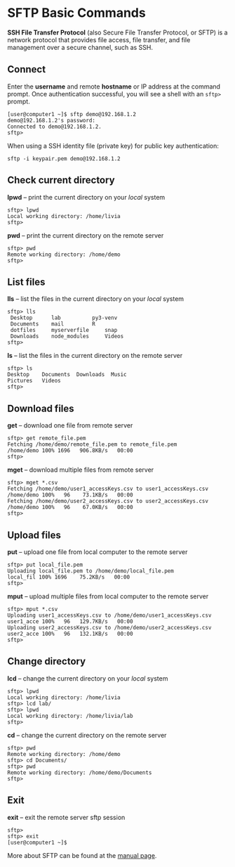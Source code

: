 # SFTP Basic Commands

**SSH File Transfer Protocol** (also Secure File Transfer Protocol, or SFTP) is a network protocol that provides file access, file transfer, and file management over a secure channel, such as SSH.

## Connect
Enter the **username** and remote **hostname** or IP address at the command prompt. Once authentication successful, you will see a shell with an ```sftp>``` prompt.
```
[user@computer1 ~]$ sftp demo@192.168.1.2
demo@192.168.1.2's password:
Connected to demo@192.168.1.2.
sftp>
```

When using a SSH identity file (private key) for public key authentication:

```sftp -i keypair.pem demo@192.168.1.2```

## Check current directory
**lpwd** – print the current directory on your *local* system
```
sftp> lpwd
Local working directory: /home/livia
sftp>
```
**pwd** – print the current directory on the remote server
```
sftp> pwd
Remote working directory: /home/demo
sftp>
```
## List files
**lls** – list the files in the current directory on your *local* system
```
sftp> lls
 Desktop      lab		   py3-venv
 Documents    mail		   R
 dotfiles     myserverfile	   snap
 Downloads    node_modules	   Videos
sftp>
```
**ls** – list the files in the current directory on the remote server
```
sftp> ls
Desktop    Documents  Downloads  Music
Pictures   Videos
sftp>
```
## Download files
**get** – download one file from remote server
```
sftp> get remote_file.pem
Fetching /home/demo/remote_file.pem to remote_file.pem
/home/demo 100% 1696   906.8KB/s   00:00
sftp>
```
**mget** – download multiple files from remote server
```
sftp> mget *.csv
Fetching /home/demo/user1_accessKeys.csv to user1_accessKeys.csv
/home/demo 100%   96    73.1KB/s   00:00
Fetching /home/demo/user2_accessKeys.csv to user2_accessKeys.csv
/home/demo 100%   96    67.0KB/s   00:00
sftp>
```
## Upload files
**put** – upload one file from local computer to the remote server
```
sftp> put local_file.pem
Uploading local_file.pem to /home/demo/local_file.pem
local_fil 100% 1696    75.2KB/s   00:00
sftp>
```
**mput** – upload multiple files from local computer to the remote server
```
sftp> mput *.csv
Uploading user1_accessKeys.csv to /home/demo/user1_accessKeys.csv
user1_acce 100%   96   129.7KB/s   00:00
Uploading user2_accessKeys.csv to /home/demo/user2_accessKeys.csv
user2_acce 100%   96   132.1KB/s   00:00
sftp>
```
## Change directory
**lcd** – change the current directory on your *local* system
```
sftp> lpwd
Local working directory: /home/livia
sftp> lcd lab/
sftp> lpwd
Local working directory: /home/livia/lab
sftp>
```
**cd** – change the current directory on the remote server
```
sftp> pwd
Remote working directory: /home/demo
sftp> cd Documents/
sftp> pwd
Remote working directory: /home/demo/Documents
sftp>
```
## Exit
**exit** – exit the remote server sftp session
```
sftp>
sftp> exit
[user@computer1 ~]$
```

More about SFTP can be found at the [manual page](https://man.openbsd.org/sftp).
